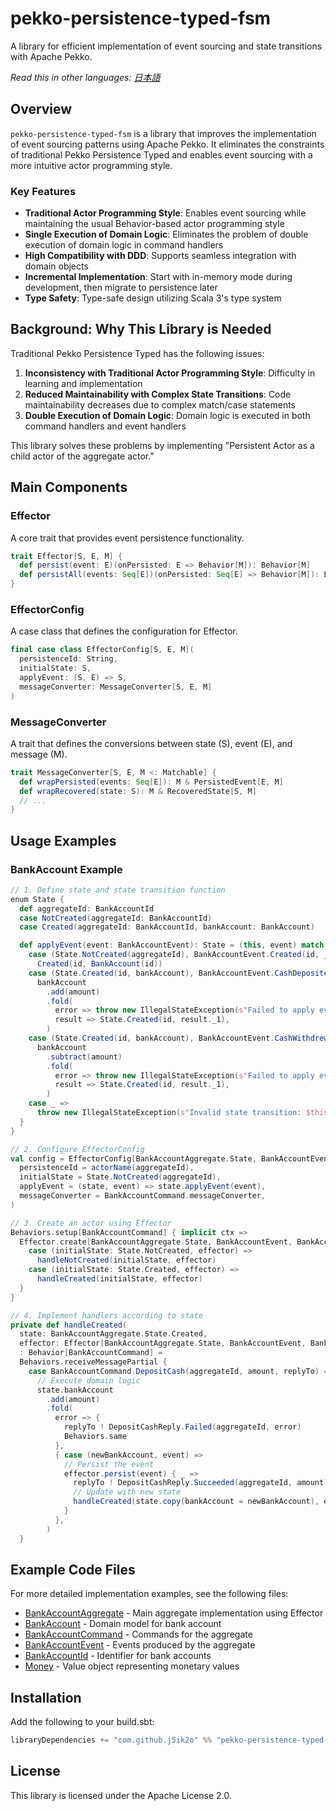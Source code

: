 # pekko-persistence-typed-fsm

A library for efficient implementation of event sourcing and state transitions with Apache Pekko.

*Read this in other languages: [日本語](README.ja.md)*

## Overview

`pekko-persistence-typed-fsm` is a library that improves the implementation of event sourcing patterns using Apache Pekko. It eliminates the constraints of traditional Pekko Persistence Typed and enables event sourcing with a more intuitive actor programming style.

### Key Features

- **Traditional Actor Programming Style**: Enables event sourcing while maintaining the usual Behavior-based actor programming style
- **Single Execution of Domain Logic**: Eliminates the problem of double execution of domain logic in command handlers
- **High Compatibility with DDD**: Supports seamless integration with domain objects
- **Incremental Implementation**: Start with in-memory mode during development, then migrate to persistence later
- **Type Safety**: Type-safe design utilizing Scala 3's type system

## Background: Why This Library is Needed

Traditional Pekko Persistence Typed has the following issues:

1. **Inconsistency with Traditional Actor Programming Style**: Difficulty in learning and implementation
2. **Reduced Maintainability with Complex State Transitions**: Code maintainability decreases due to complex match/case statements
3. **Double Execution of Domain Logic**: Domain logic is executed in both command handlers and event handlers

This library solves these problems by implementing "Persistent Actor as a child actor of the aggregate actor."

## Main Components

### Effector

A core trait that provides event persistence functionality.

```scala
trait Effector[S, E, M] {
  def persist(event: E)(onPersisted: E => Behavior[M]): Behavior[M]
  def persistAll(events: Seq[E])(onPersisted: Seq[E] => Behavior[M]): Behavior[M]
}
```

### EffectorConfig

A case class that defines the configuration for Effector.

```scala
final case class EffectorConfig[S, E, M](
  persistenceId: String,
  initialState: S,
  applyEvent: (S, E) => S,
  messageConverter: MessageConverter[S, E, M]
)
```

### MessageConverter

A trait that defines the conversions between state (S), event (E), and message (M).

```scala
trait MessageConverter[S, E, M <: Matchable] {
  def wrapPersisted(events: Seq[E]): M & PersistedEvent[E, M]
  def wrapRecovered(state: S): M & RecoveredState[S, M]
  // ...
}
```

## Usage Examples

### BankAccount Example

```scala
// 1. Define state and state transition function
enum State {
  def aggregateId: BankAccountId
  case NotCreated(aggregateId: BankAccountId)
  case Created(aggregateId: BankAccountId, bankAccount: BankAccount)

  def applyEvent(event: BankAccountEvent): State = (this, event) match {
    case (State.NotCreated(aggregateId), BankAccountEvent.Created(id, _)) =>
      Created(id, BankAccount(id))
    case (State.Created(id, bankAccount), BankAccountEvent.CashDeposited(_, amount, _)) =>
      bankAccount
        .add(amount)
        .fold(
          error => throw new IllegalStateException(s"Failed to apply event: $error"),
          result => State.Created(id, result._1),
        )
    case (State.Created(id, bankAccount), BankAccountEvent.CashWithdrew(_, amount, _)) =>
      bankAccount
        .subtract(amount)
        .fold(
          error => throw new IllegalStateException(s"Failed to apply event: $error"),
          result => State.Created(id, result._1),
        )
    case _ =>
      throw new IllegalStateException(s"Invalid state transition: $this -> $event")
  }
}

// 2. Configure EffectorConfig
val config = EffectorConfig[BankAccountAggregate.State, BankAccountEvent, BankAccountCommand](
  persistenceId = actorName(aggregateId),
  initialState = State.NotCreated(aggregateId),
  applyEvent = (state, event) => state.applyEvent(event),
  messageConverter = BankAccountCommand.messageConverter,
)

// 3. Create an actor using Effector
Behaviors.setup[BankAccountCommand] { implicit ctx =>
  Effector.create[BankAccountAggregate.State, BankAccountEvent, BankAccountCommand](config) {
    case (initialState: State.NotCreated, effector) =>
      handleNotCreated(initialState, effector)
    case (initialState: State.Created, effector) =>
      handleCreated(initialState, effector)
  }
}

// 4. Implement handlers according to state
private def handleCreated(
  state: BankAccountAggregate.State.Created,
  effector: Effector[BankAccountAggregate.State, BankAccountEvent, BankAccountCommand])
  : Behavior[BankAccountCommand] =
  Behaviors.receiveMessagePartial {
    case BankAccountCommand.DepositCash(aggregateId, amount, replyTo) =>
      // Execute domain logic
      state.bankAccount
        .add(amount)
        .fold(
          error => {
            replyTo ! DepositCashReply.Failed(aggregateId, error)
            Behaviors.same
          },
          { case (newBankAccount, event) =>
            // Persist the event
            effector.persist(event) { _ =>
              replyTo ! DepositCashReply.Succeeded(aggregateId, amount)
              // Update with new state
              handleCreated(state.copy(bankAccount = newBankAccount), effector)
            }
          },
        )
  }
```

## Example Code Files

For more detailed implementation examples, see the following files:

- [BankAccountAggregate](src/test/scala/example/BankAccountAggregate.scala) - Main aggregate implementation using Effector
- [BankAccount](src/test/scala/example/BankAccount.scala) - Domain model for bank account
- [BankAccountCommand](src/test/scala/example/BankAccountCommand.scala) - Commands for the aggregate
- [BankAccountEvent](src/test/scala/example/BankAccountEvent.scala) - Events produced by the aggregate
- [BankAccountId](src/test/scala/example/BankAccountId.scala) - Identifier for bank accounts
- [Money](src/test/scala/example/Money.scala) - Value object representing monetary values

## Installation

Add the following to your build.sbt:

```scala
libraryDependencies += "com.github.j5ik2o" %% "pekko-persistence-typed-fsm" % "0.1.0-SNAPSHOT"
```

## License

This library is licensed under the Apache License 2.0.
